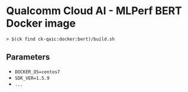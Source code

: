 # Qualcomm Cloud AI - MLPerf BERT Docker image

```
> $(ck find ck-qaic:docker:bert)/build.sh
```

## Parameters

- `DOCKER_OS=centos7`
- `SDK_VER=1.5.9`
- `...`
